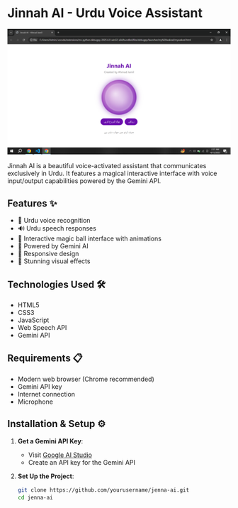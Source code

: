 # Jinnah AI - Urdu Voice Assistant

![Jenna AI Magic Ball Interface](https://raw.githubusercontent.com/Ahmadjamil888/jinnah-AI/refs/heads/main/Screenshot%20(37).png?token=GHSAT0AAAAAADAKD4E4PBTDLX243XOZTMBMZ775FUQ)

Jinnah AI is a beautiful voice-activated assistant that communicates exclusively in Urdu. It features a magical interactive interface with voice input/output capabilities powered by the Gemini API.

## Features ✨

- 🎤 Urdu voice recognition
- 🔊 Urdu speech responses
- 🔮 Interactive magic ball interface with animations
- 🤖 Powered by Gemini AI
- 📱 Responsive design
- 🎨 Stunning visual effects

## Technologies Used 🛠️

- HTML5
- CSS3
- JavaScript
- Web Speech API
- Gemini API

## Requirements 📋

- Modern web browser (Chrome recommended)
- Gemini API key
- Internet connection
- Microphone

## Installation & Setup ⚙️

1. **Get a Gemini API Key**:
   - Visit [Google AI Studio](https://aistudio.google.com/)
   - Create an API key for the Gemini API

2. **Set Up the Project**:
   ```bash
   git clone https://github.com/yourusername/jenna-ai.git
   cd jenna-ai
